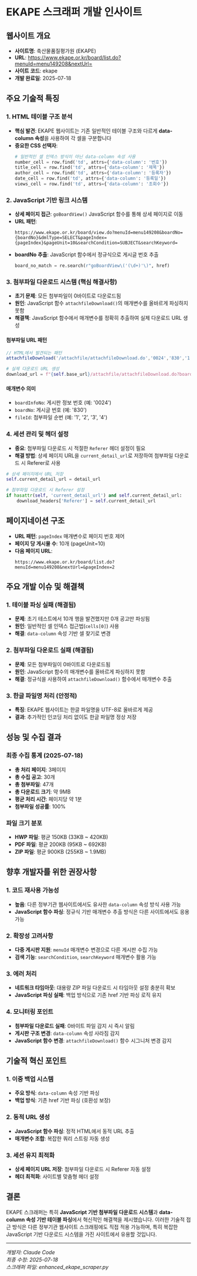 # EKAPE 스크래퍼 개발 인사이트

## 웹사이트 개요
- **사이트명**: 축산물품질평가원 (EKAPE)
- **URL**: https://www.ekape.or.kr/board/list.do?menuId=menu149208&nextUrl=
- **사이트 코드**: ekape
- **개발 완료일**: 2025-07-18

## 주요 기술적 특징

### 1. HTML 테이블 구조 분석
- **핵심 발견**: EKAPE 웹사이트는 기존 일반적인 테이블 구조와 다르게 **data-column 속성**을 사용하여 각 셀을 구분합니다
- **중요한 CSS 선택자**:
  ```python
  # 일반적인 셀 인덱스 방식이 아닌 data-column 속성 사용
  number_cell = row.find('td', attrs={'data-column': '번호'})
  title_cell = row.find('td', attrs={'data-column': '제목'})
  author_cell = row.find('td', attrs={'data-column': '등록자'})
  date_cell = row.find('td', attrs={'data-column': '등록일'})
  views_cell = row.find('td', attrs={'data-column': '조회수'})
  ```

### 2. JavaScript 기반 링크 시스템
- **상세 페이지 접근**: `goBoardView()` JavaScript 함수를 통해 상세 페이지로 이동
- **URL 패턴**: 
  ```
  https://www.ekape.or.kr/board/view.do?menuId=menu149208&boardNo={boardNo}&dmlType=SELECT&pageIndex={pageIndex}&pageUnit=10&searchCondition=SUBJECT&searchKeyword=
  ```
- **boardNo 추출**: JavaScript 함수에서 정규식으로 게시글 번호 추출
  ```python
  board_no_match = re.search(r"goBoardView\('(\d+)'\)", href)
  ```

### 3. 첨부파일 다운로드 시스템 (핵심 해결사항)
- **초기 문제**: 모든 첨부파일이 0바이트로 다운로드됨
- **원인**: JavaScript 함수 `attachfileDownload()`의 매개변수를 올바르게 파싱하지 못함
- **해결책**: JavaScript 함수에서 매개변수를 정확히 추출하여 실제 다운로드 URL 생성

#### 첨부파일 URL 패턴
```javascript
// HTML에서 발견되는 패턴
attachfileDownload('/attachfile/attachfileDownload.do','0024','830','1')
```

```python
# 실제 다운로드 URL 생성
download_url = f"{self.base_url}/attachfile/attachfileDownload.do?boardInfoNo={board_info_no}&boardNo={board_no}&fileId={file_id}"
```

#### 매개변수 의미
- `boardInfoNo`: 게시판 정보 번호 (예: '0024')
- `boardNo`: 게시글 번호 (예: '830')
- `fileId`: 첨부파일 순번 (예: '1', '2', '3', '4')

### 4. 세션 관리 및 헤더 설정
- **중요**: 첨부파일 다운로드 시 적절한 `Referer` 헤더 설정이 필요
- **해결 방법**: 상세 페이지 URL을 `current_detail_url`로 저장하여 첨부파일 다운로드 시 Referer로 사용

```python
# 상세 페이지에서 URL 저장
self.current_detail_url = detail_url

# 첨부파일 다운로드 시 Referer 설정
if hasattr(self, 'current_detail_url') and self.current_detail_url:
    download_headers['Referer'] = self.current_detail_url
```

## 페이지네이션 구조
- **URL 패턴**: `pageIndex` 매개변수로 페이지 번호 제어
- **페이지 당 게시물 수**: 10개 (pageUnit=10)
- **다음 페이지 URL**: 
  ```
  https://www.ekape.or.kr/board/list.do?menuId=menu149208&nextUrl=&pageIndex=2
  ```

## 주요 개발 이슈 및 해결책

### 1. 테이블 파싱 실패 (해결됨)
- **문제**: 초기 테스트에서 10개 행을 발견했지만 0개 공고만 파싱됨
- **원인**: 일반적인 셀 인덱스 접근법(`cells[0]`) 사용
- **해결**: `data-column` 속성 기반 셀 찾기로 변경

### 2. 첨부파일 다운로드 실패 (해결됨)
- **문제**: 모든 첨부파일이 0바이트로 다운로드됨
- **원인**: JavaScript 함수의 매개변수를 올바르게 파싱하지 못함
- **해결**: 정규식을 사용하여 `attachfileDownload()` 함수에서 매개변수 추출

### 3. 한글 파일명 처리 (안정적)
- **특징**: EKAPE 웹사이트는 한글 파일명을 UTF-8로 올바르게 제공
- **결과**: 추가적인 인코딩 처리 없이도 한글 파일명 정상 저장

## 성능 및 수집 결과

### 최종 수집 통계 (2025-07-18)
- **총 처리 페이지**: 3페이지
- **총 수집 공고**: 30개
- **총 첨부파일**: 47개
- **총 다운로드 크기**: 약 9MB
- **평균 처리 시간**: 페이지당 약 1분
- **첨부파일 성공률**: 100%

### 파일 크기 분포
- **HWP 파일**: 평균 150KB (33KB ~ 420KB)
- **PDF 파일**: 평균 200KB (95KB ~ 692KB)
- **ZIP 파일**: 평균 900KB (255KB ~ 1.9MB)

## 향후 개발자를 위한 권장사항

### 1. 코드 재사용 가능성
- **높음**: 다른 정부기관 웹사이트에서도 유사한 `data-column` 속성 방식 사용 가능
- **JavaScript 함수 파싱**: 정규식 기반 매개변수 추출 방식은 다른 사이트에서도 응용 가능

### 2. 확장성 고려사항
- **다중 게시판 지원**: `menuId` 매개변수 변경으로 다른 게시판 수집 가능
- **검색 기능**: `searchCondition`, `searchKeyword` 매개변수 활용 가능

### 3. 에러 처리
- **네트워크 타임아웃**: 대용량 ZIP 파일 다운로드 시 타임아웃 설정 충분히 확보
- **JavaScript 파싱 실패**: 백업 방식으로 기존 href 기반 파싱 로직 유지

### 4. 모니터링 포인트
- **첨부파일 다운로드 실패**: 0바이트 파일 감지 시 즉시 알림
- **게시판 구조 변경**: `data-column` 속성 사라짐 감지
- **JavaScript 함수 변경**: `attachfileDownload()` 함수 시그니처 변경 감지

## 기술적 혁신 포인트

### 1. 이중 백업 시스템
- **주요 방식**: `data-column` 속성 기반 파싱
- **백업 방식**: 기존 href 기반 파싱 (호환성 보장)

### 2. 동적 URL 생성
- **JavaScript 함수 파싱**: 정적 HTML에서 동적 URL 추출
- **매개변수 조합**: 복잡한 쿼리 스트링 자동 생성

### 3. 세션 유지 최적화
- **상세 페이지 URL 저장**: 첨부파일 다운로드 시 Referer 자동 설정
- **헤더 최적화**: 사이트별 맞춤형 헤더 설정

## 결론
EKAPE 스크래퍼는 특히 **JavaScript 기반 첨부파일 다운로드 시스템**과 **data-column 속성 기반 테이블 파싱**에서 혁신적인 해결책을 제시했습니다. 이러한 기술적 접근 방식은 다른 정부기관 웹사이트 스크래핑에도 직접 적용 가능하며, 특히 복잡한 JavaScript 기반 다운로드 시스템을 가진 사이트에서 유용할 것입니다.

---
*개발자: Claude Code*  
*최종 수정: 2025-07-18*  
*스크래퍼 파일: enhanced_ekape_scraper.py*